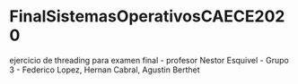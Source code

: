 # FinalSistemasOperativosCAECE2020
ejercicio de threading para examen final - profesor Nestor Esquivel - Grupo 3 - Federico Lopez, Hernan Cabral, Agustin Berthet
